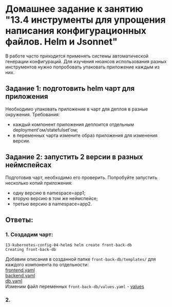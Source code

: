 # Домашнее задание к занятию "13.4 инструменты для упрощения написания конфигурационных файлов. Helm и Jsonnet"
В работе часто приходится применять системы автоматической генерации конфигураций. Для изучения нюансов использования разных инструментов нужно попробовать упаковать приложение каждым из них.

## Задание 1: подготовить helm чарт для приложения
Необходимо упаковать приложение в чарт для деплоя в разные окружения. Требования:
* каждый компонент приложения деплоится отдельным deployment’ом/statefulset’ом;
* в переменных чарта измените образ приложения для изменения версии.

## Задание 2: запустить 2 версии в разных неймспейсах
Подготовив чарт, необходимо его проверить. Попробуйте запустить несколько копий приложения:
* одну версию в namespace=app1;
* вторую версию в том же неймспейсе;
* третью версию в namespace=app2.

## Ответы:

### 1. Создадим чарт:
```
13-kubernetes-config-04-helm$ helm create front-back-db
Creating front-back-db
```
Добавим описания в созданной папке `front-back-db/templates/` для каждого компонента по отдельности:  
[frontend.yaml](front-back-db/templates/frontend.yaml)  
[backend.yaml](front-back-db/templates/backend.yaml)  
[db.yaml](front-back-db/templates/db.yaml)  
Изменим файл переменных `front-back-db/values.yaml` - [values](front-back-db/values.yaml)  

### 2. 

